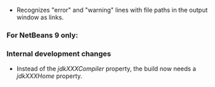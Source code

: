 - Recognizes "error" and "warning" lines with file paths in the output window as links.

### For NetBeans 9 only:


### Internal development changes

- Instead of the *jdkXXXCompiler* property, the build now needs a *jdkXXXHome* property.
